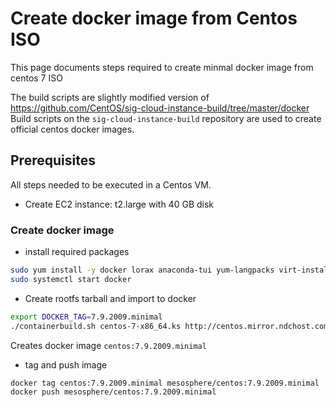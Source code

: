 # Create docker image from Centos ISO

This page documents steps required to create minmal docker image from centos 7 ISO

The build scripts are slightly modified version of <https://github.com/CentOS/sig-cloud-instance-build/tree/master/docker>
Build scripts on the `sig-cloud-instance-build` repository are used to create official centos docker images.

## Prerequisites
All steps needed to be executed in a Centos VM.
- Create EC2 instance: t2.large with 40 GB disk

### Create docker image
- install required packages
```bash
sudo yum install -y docker lorax anaconda-tui yum-langpacks virt-install libvirt-python
sudo systemctl start docker
```
- Create rootfs tarball and import to docker
```bash
export DOCKER_TAG=7.9.2009.minimal
./containerbuild.sh centos-7-x86_64.ks http://centos.mirror.ndchost.com/7.9.2009/isos/x86_64/CentOS-7-x86_64-Minimal-2009.iso
```
Creates docker image `centos:7.9.2009.minimal`

- tag and push image
```bash
docker tag centos:7.9.2009.minimal mesosphere/centos:7.9.2009.minimal
docker push mesosphere/centos:7.9.2009.minimal
```